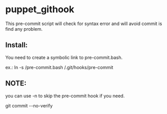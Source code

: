 # puppet_githook

This pre-commit script will check for syntax error and will avoid commit is find any problem.

## Install:

You need to create a symbolic link to pre-commit.bash.

ex.: ln -s <local path to this directory>/pre-commit.bash <path to local git workcopy>/.git/hooks/pre-commit


## NOTE:

you can use -n to skip the pre-commit hook if you need.

git commit --no-verify
